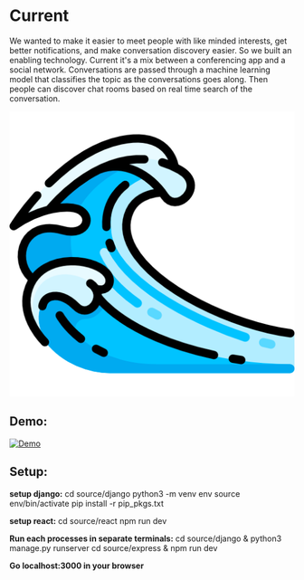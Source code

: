 # Current

We wanted to make it easier to meet people with like minded interests, get better notifications, and make conversation discovery easier. So we built an enabling technology. Current it's a mix between a conferencing app and a social network. Conversations are passed through a machine learning model that classifies the topic as the conversations goes along. Then people can discover chat rooms based on real time search of the conversation.

![Alt text](/source/react/public/wave.png?raw=true "wave")


## Demo:
[![Demo](http://img.youtube.com/vi/KKZ_ZphVnhQ/0.jpg)](http://www.youtube.com/watch?v=KKZ_ZphVnhQ "Treehacks 2021 Submission")

## Setup:

**setup django:**
cd source/django
python3 -m venv env
source env/bin/activate
pip install -r pip_pkgs.txt

**setup react:**
cd source/react
npm run dev



**Run each processes in separate terminals:**
cd source/django & python3 manage.py runserver
cd source/express & npm run dev

**Go localhost:3000 in your browser**
